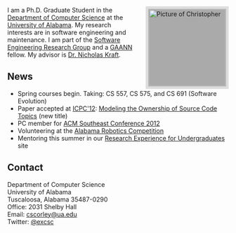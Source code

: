 <img style="border: 6px solid #ddd; height: 175px; float: right; padding: 1px; background: #aaa; margin-left: 20px;"
     src="/~cscorley/_dmedia/cscorley.jpg"
     title="Chris"
     alt="Picture of Christopher"/>

I am a Ph.D. Graduate Student in the [Department of Computer Science](http://cs.ua.edu/)
 at the [University of Alabama](http://www.ua.edu/).
My research interests are in software engineering and maintenance.
I am part of the [Software Engineering Research Group](http://software.eng.ua.edu/)
 and a [GAANN](http://gaann.cs.ua.edu/) fellow. My
advisor is [Dr. Nicholas Kraft](http://cs.ua.edu/~nkraft/).

News
----
* Spring courses begin. Taking: CS 557, CS 575, and CS 691 (Software Evolution)
* Paper accepted at [ICPC'12](http://icpc12.sosy-lab.org/):
  [Modeling the Ownership of Source Code Topics](http://software.eng.ua.edu/reports/SERG-2012-01) (new title)
* PC member for [ACM Southeast Conference 2012](http://cs.ua.edu/acmse2012/) 
* Volunteering at the [Alabama Robotics Competition](http://www.cs.ua.edu/outreach/robotics-contest/)
* Mentoring this summer in our [Research Experience for Undergraduates](http://reu.cs.ua.edu/) site

Contact
-------
Department of Computer Science<br />
University of Alabama<br />
Tuscaloosa, Alabama 35487-0290<br />
Office: 2031 Shelby Hall<br />
Email: <span class="mailto">[cscorley@ua.edu](mailto:cscorley@ua.edu)</span><br />
Twitter: [@excsc](http://twitter.com/excsc)<br />
